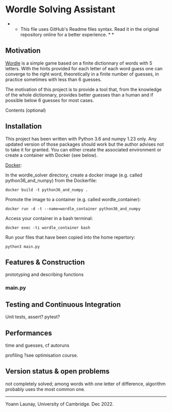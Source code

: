 #  Wordle Solving Assistant #

* * This file uses GitHub's Readme files syntax. Read it in the original repository online for a better experience. * *

## Motivation

[Wordle](https://wordlegame.org/uk) is a simple game based on a finite dictionnary of words with 5 letters. With the hints provided for each letter of each word guess one can converge to the right word, theoretically in a finite number of guesses, in practice sometimes with less than 6 guesses.

The motivation of this project is to provide a tool that, from the knowledge of the whole dictionnary, provides better guesses than a human and if possible below 6 guesses for most cases.

Contents (optional)

## Installation

This project has been written with Python 3.6 and numpy 1.23 only. Any updated version of those packages should work but the author advises not to take it for granted.
You can either create the associated environment or create a container with Docker (see below).

[Docker](https://www.docker.com/get-started/):

In the wordle_solver directory, create a docker image (e.g. called python36_and_numpy) from the Dockerfile:
```
docker build -t python36_and_numpy . 
```
Promote the image to a container (e.g. called wordle_container):
```
docker run -d -t --name=wordle_container python36_and_numpy 
```
Access your container in a bash terminal:
```
docker exec -ti wordle_container bash
```
Run your files that have been copied into the home repertory:
```
python3 main.py
```

## Features & Construction

prototyping and describing functions
### main.py 

## Testing and Continuous Integration
Unit tests, assert? pytest?

## Performances
time and guesses, cf autoruns

profiling ?see optimisation course.

## Version status & open problems
not completely solved; among words with one letter of difference, algorithm probably uses the most common one. 


--------------------------------------------------------------------------------

Yoann Launay, University of Cambridge.
Dec 2022.
